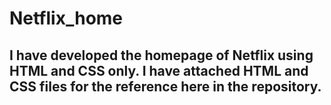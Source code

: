 # Netflix_home
## I have developed the homepage of Netflix using HTML and CSS only. I have attached HTML and CSS files for the reference here in the repository.
